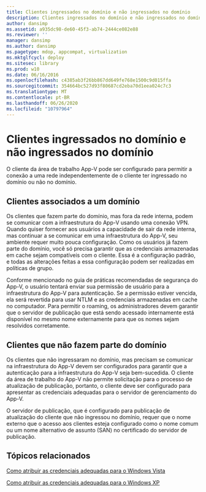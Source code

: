 ```yaml
---
title: Clientes ingressados no domínio e não ingressados no domínio
description: Clientes ingressados no domínio e não ingressados no domínio
author: dansimp
ms.assetid: a935dc98-de60-45f3-ab74-2444ce082e88
ms.reviewer: ''
manager: dansimp
ms.author: dansimp
ms.pagetype: mdop, appcompat, virtualization
ms.mktglfcycl: deploy
ms.sitesec: library
ms.prod: w10
ms.date: 06/16/2016
ms.openlocfilehash: c4385ab3f26bb867dd649fe768e1500c9d015ffa
ms.sourcegitcommit: 354664bc527d93f80687cd2eba70d1eea024c7c3
ms.translationtype: MT
ms.contentlocale: pt-BR
ms.lasthandoff: 06/26/2020
ms.locfileid: "10797964"
---
```

# Clientes ingressados no domínio e não ingressados no domínio


O cliente da área de trabalho App-V pode ser configurado para permitir a conexão a uma rede independentemente de o cliente ter ingressado no domínio ou não no domínio.

## Clientes associados a um domínio


Os clientes que fazem parte do domínio, mas fora da rede interna, podem se comunicar com a infraestrutura do App-V usando uma conexão VPN. Quando quiser fornecer aos usuários a capacidade de sair da rede interna, mas continuar a se comunicar em uma infraestrutura do App-V, seu ambiente requer muito pouca configuração. Como os usuários já fazem parte do domínio, você só precisa garantir que as credenciais armazenadas em cache sejam compatíveis com o cliente. Essa é a configuração padrão, e todas as alterações feitas a essa configuração podem ser realizadas em políticas de grupo.

Conforme mencionado no guia de práticas recomendadas de segurança do App-V, o usuário tentará enviar sua permissão de usuário para a infraestrutura do App-V para autenticação. Se a permissão estiver vencida, ela será revertida para usar NTLM e as credenciais armazenadas em cache no computador. Para permitir o roaming, os administradores devem garantir que o servidor de publicação que está sendo acessado internamente está disponível no mesmo nome externamente para que os nomes sejam resolvidos corretamente.

## Clientes que não fazem parte do domínio


Os clientes que não ingressaram no domínio, mas precisam se comunicar na infraestrutura do App-V devem ser configurados para garantir que a autenticação para a infraestrutura do App-V seja bem-sucedida. O cliente da área de trabalho do App-V não permite solicitação para o processo de atualização de publicação, portanto, o cliente deve ser configurado para apresentar as credenciais adequadas para o servidor de gerenciamento do App-V.

O servidor de publicação, que é configurado para publicação de atualização do cliente que não ingressou no domínio, requer que o nome externo que o acesso aos clientes esteja configurado como o nome comum ou um nome alternativo de assunto (SAN) no certificado do servidor de publicação.

## Tópicos relacionados


[Como atribuir as credenciais adequadas para o Windows Vista](how-to-assign--the-proper-credentials-for-windows-vista.md)

[Como atribuir as credenciais adequadas para o Windows XP](how-to-assign--the-proper-credentials-for-windows-xp.md)

 

 





